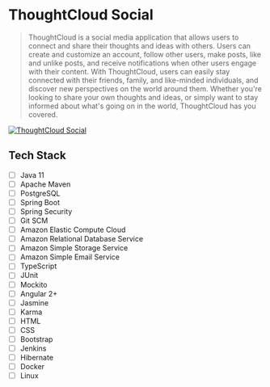 # ThoughtCloud Social
> ThoughtCloud is a social media application that allows users to connect and share their thoughts and ideas with others. Users can create and customize an account, follow other users, make posts, like and unlike posts, and receive notifications when other users engage with their content. With ThoughtCloud, users can easily stay connected with their friends, family, and like-minded individuals, and discover new perspectives on the world around them. Whether you're looking to share your own thoughts and ideas, or simply want to stay informed about what's going on in the world, ThoughtCloud has you covered.

[![ThoughtCloud Social](https://res.cloudinary.com/marcomontalbano/image/upload/v1674776102/video_to_markdown/images/youtube--w8TgRcd1uWQ-c05b58ac6eb4c4700831b2b3070cd403.jpg)](https://youtu.be/w8TgRcd1uWQ "ThoughtCloud Social")

## Tech Stack 
- [ ] Java 11
- [ ] Apache Maven
- [ ] PostgreSQL
- [ ] Spring Boot
- [ ] Spring Security
- [ ] Git SCM
- [ ] Amazon Elastic Compute Cloud
- [ ] Amazon Relational Database Service
- [ ] Amazon Simple Storage Service
- [ ] Amazon Simple Email Service
- [ ] TypeScript
- [ ] JUnit
- [ ] Mockito
- [ ] Angular 2+
- [ ] Jasmine
- [ ] Karma
- [ ] HTML
- [ ] CSS
- [ ] Bootstrap
- [ ] Jenkins
- [ ] Hibernate
- [ ] Docker
- [ ] Linux
